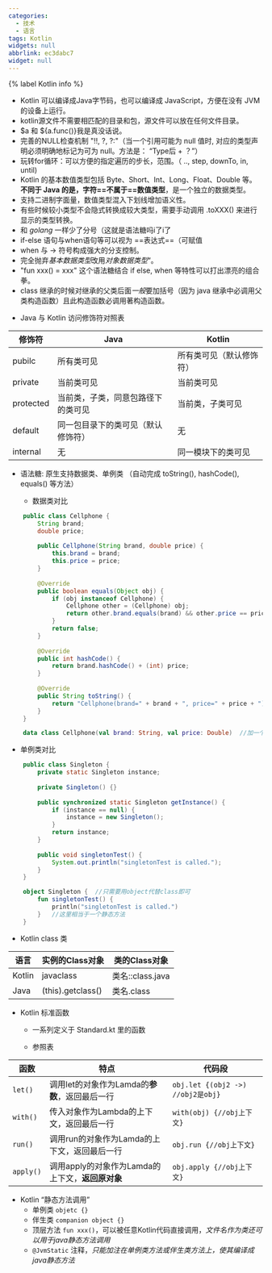 ```yaml
---
categories:
  - 技术
  - 语言
tags: Kotlin
widgets: null
abbrlink: ec3dabc7
widget: null
---
```

{% label Kotlin info %}
- Kotlin 可以编译成Java字节码，也可以编译成 JavaScript，方便在没有 JVM 的设备上运行。
- kotlin源文件不需要相匹配的目录和包，源文件可以放在任何文件目录。
- \$a 和 \${a.func()}我是真没话说。
- 完善的NULL检查机制 "!!, ?, ?:"（当一个引用可能为 null 值时, 对应的类型声明必须明确地标记为可为 null。方法是： “Type后 + ？”）
- 玩转for循环：可以方便的指定遍历的步长，范围。（ .., step, downTo, in, until)
- Kotlin 的基本数值类型包括 Byte、Short、Int、Long、Float、Double 等。**不同于 Java 的是，字符==不属于==数值类型**，是一个独立的数据类型。
- 支持二进制字面量，数值类型混入下划线增加语义性。
- 有些时候较小类型不会隐式转换成较大类型，需要手动调用 .toXXX() 来进行显示的类型转换。
- 和 *golang* 一样少了分号（这就是语法糖吗i了i了
- if-else 语句与when语句等可以视为 ==表达式==（可赋值
- when 与 -> 符号构成强大的分支控制。
- 完全抛弃*基本数据类型*改用*对象数据类型*“。
- "fun xxx() = xxx" 这个语法糖结合 if else, when 等特性可以打出漂亮的组合拳。
- class 继承的时候对继承的父类后面*一般*要加括号（因为 java 继承中必调用父类构造函数）且此构造函数必调用著构造函数。

<!-- more -->

- Java 与 Kotlin 访问修饰符对照表

| 修饰符    | Java                               | Kotlin                   |
| --------- | ---------------------------------- | ------------------------ |
| pubilc    | 所有类可见                         | 所有类可见（默认修饰符） |
| private   | 当前类可见                         | 当前类可见               |
| protected | 当前类，子类，同意包路径下的类可见 | 当前类，子类可见         |
| default   | 同一包目录下的类可见（默认修饰符） | 无                       |
| internal  | 无                                 | 同一模块下的类可见       |

- 语法糖: 原生支持数据类、单例类 （自动完成 toString(), hashCode(), equals() 等方法）

  - 数据类对比

``` java Java-example
    public class Cellphone {
        String brand;
        double price;
    
        public Cellphone(String brand, double price) {
            this.brand = brand;
            this.price = price;
        }
    
        @Override
        public boolean equals(Object obj) {
            if (obj instanceof Cellphone) {
                Cellphone other = (Cellphone) obj;
                return other.brand.equals(brand) && other.price == price;
            }
            return false;
        }
    
        @Override
        public int hashCode() {
            return brand.hashCode() + (int) price;
        }
    
        @Override
        public String toString() {
            return "Cellphone(brand=" + brand + ", price=" + price + ")";
        }
    }
```


``` kotlin Kotlin-example
    data class Cellphone(val brand: String, val price: Double)	//加一个data即可
```
  - 单例类对比
```java Java-example
    public class Singleton {
        private static Singleton instance;
    
        private Singleton() {}
    
        public synchronized static Singleton getInstance() {
            if (instance == null) {
                instance = new Singleton();
            }
            return instance;
        }
    
        public void singletonTest() {
            System.out.println("singletonTest is called.");
        }
    }
```

```kotlin Kotlin-example
    object Singleton {	//只需要用object代替class即可
        fun singletonTest() {
            println("singletonTest is called.")
        }	//这里相当于一个静态方法
    }
```

- Kotlin class 类


| 语言   | 实例的Class对象   | 类的Class对象    |
| ------ | ----------------- | ---------------- |
| Kotlin | javaclass         | 类名::class.java |
| Java   | (this).getclass() | 类名.class       |

- Kotlin 标准函数

  - 一系列定义于 Standard.kt 里的函数

  - 参照表

| 函数      | 特点                                             | 代码段                            |
| --------- | ------------------------------------------------ | --------------------------------- |
| `let()`   | 调用let的对象作为Lamda的**参数**，返回最后一行   | `obj.let {(obj2 ->) //obj2是obj}` |
| `with()`  | 传入对象作为Lambda的上下文，返回最后一行         | `with(obj) {//obj上下文}`         |
| `run()`   | 调用run的对象作为Lamda的上下文，返回最后一行     | `obj.run {//obj上下文}`           |
| `apply()` | 调用apply的对象作为Lamda的上下文，**返回原对象** | `obj.apply {//obj上下文}`         |

- Kotlin “静态方法调用”
  - 单例类 `objetc {}`
  - 伴生类 `companion object {}`
  - 顶层方法 `fun xxx()`，可以被任意Kotlin代码直接调用，*文件名作为类还可以用于java静态方法调用*
  - `@JvmStatic` 注释，*只能加注在单例类方法或伴生类方法上，使其编译成java静态方法*

